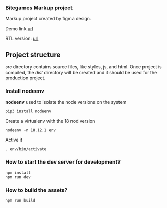 ### Bitegames Markup project ###

Markup project created by figma design.

Demo link [url](https://dubisoft-solutions.github.io/bitegames-markup "Demo project link")

RTL version: [url](https://dubisoft-solutions.github.io/bitegames-markup?rtl=true "Demo rtl project link")

## Project structure ##

*src* directory contains source files, like styles, js, and html. Once project is compiled, the *dist* directory will be created and it should be used for the production project.

### Install nodeenv ###

**nodeenv** used to isolate the node versions on the system 

    pip3 install nodeenv

Create a virtualenv with the 18 nod version

    nodeenv -n 18.12.1 env

Active it 

    . env/bin/activate

### How to start the dev server for development? ###

    npm install
    npm run dev


### How to build the assets? ###

    npm run build

